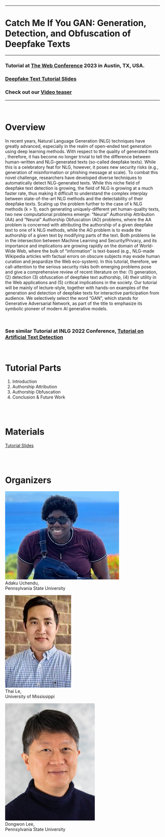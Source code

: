 
---
# Catch Me If You GAN: Generation, Detection, and Obfuscation of Deepfake Texts #

---

### Tutorial at [The Web Conference](https://www2023.thewebconf.org/) 2023 in Austin, TX, USA. ### 
###   [Deepfake Text Tutorial Slides](Deepfake_Text_Tutorial.pdf) 
### Check out our [Video teaser](https://www.youtube.com/watch?v=oS0KR7IdLe0&ab_channel=JilieZeng)  ### 
  
---

  <br>

# Overview #  
In recent years, Natural Language Generation (NLG) techniques have greatly advanced, especially in the realm of open-ended text generation using deep learning methods. With respect to the quality of generated texts , therefore, it has become no longer trivial to tell the difference between human-written and NLG-generated texts (so-called deepfake texts). While this is a celebratory feat for NLG, however, it poses new security risks (e.g., generation of misinformation or phishing message at scale). To combat this novel challenge, researchers have developed diverse techniques to automatically detect NLG-generated texts. While this niche field of deepfake text detection is growing, the field of NLG is growing at a much faster rate, thus making it difficult to understand the complex interplay between state-of-the-art NLG methods and the detectability of their deepfake texts. Scaling up the problem further to the case of k NLG methods (k > 1), each generating uniquely-different yet human-quality texts, two new computational problems emerge: “Neural” Authorship Attribution (AA) and “Neural” Authorship Obfuscation (AO) problems, where the AA problem is concerned with attributing the authorship of a given deepfake text to one of k NLG methods, while the AO problem is to evade the authorship of a given text by modifying parts of the text. Both problems lie in the intersection between Machine Learning and Security/Privacy, and its importance and implications are growing rapidly on the domain of World-Wide Web, where the bulk of “information” is text-based (e.g., NLG-made Wikipedia articles with factual errors on obscure subjects may evade human curation and jeopardize the Web eco-system). In this tutorial, therefore, we call-attention to the serious security risks both emerging problems pose and give a comprehensive review of recent literature on the: (1) generation, (2) detection (3) obfuscation of deepfake text authorship, (4) their utility in the Web applications and (5) critical implications in the society. Our tutorial will be mainly of lecture-style, together with hands-on examples of the generation and detection of deepfake texts for interactive participation from audience. We selectively select the word “GAN", which stands for Generative Adversarial Network, as part of the title to emphasize its symbolic pioneer of modern AI generative models.

  <br>
  
### See similar Tutorial at INLG 2022 Conference, [Tutorial on Artificial Text Detection](https://artificial-text-detection.github.io/) ### 

   <br>

  
# Tutorial Parts #
  1. Introduction
  2. Authorship Attribution
  3. Authorship Obfuscation
  4. Conclusion & Future Work
  
  <br>
  <br>
  
# Materials #
  [Tutorial Slides](Deepfake_Text_Tutorial.pdf) <br>
  
  <br>
  <br>
  
  
# Organizers #

![image](img/adaku.jpeg) <br>
Adaku Uchendu, <br>
Pennsylvania State University

![image](img/ThaiLe.png) <br>
Thai Le, <br>
University of Mississippi <br>

![image](img/dongwon.png) <br>
Dongwon Lee, <br>
Pennsylvania State University <br>

<!-- ---
<img src="img/adaku.jpeg" alt= “” width="300" height="230" title="Adaku Uchendu"> 
<img src="img/ThaiLe.png" alt= “”  title="Thai Le"> 
<img src="img/dongwon.png" alt= “” width="170" height="230" title="Dongwon Lee">
 -->
 

